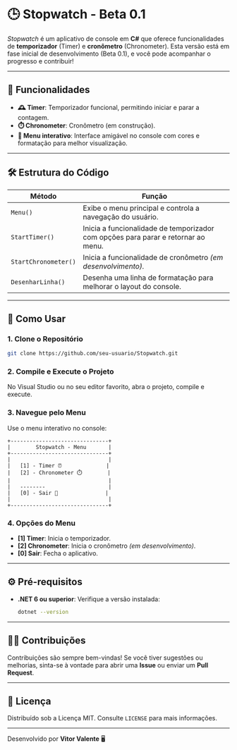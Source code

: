 
# 🕒 Stopwatch - Beta 0.1

_Stopwatch_ é um aplicativo de console em **C#** que oferece funcionalidades de **temporizador** (Timer) e **cronômetro** (Chronometer). Esta versão está em fase inicial de desenvolvimento (Beta 0.1), e você pode acompanhar o progresso e contribuir!

---

## 🧰 Funcionalidades

- **🕰️ Timer**: Temporizador funcional, permitindo iniciar e parar a contagem.
- **⏱️ Chronometer**: Cronômetro (em construção).
- **📜 Menu interativo**: Interface amigável no console com cores e formatação para melhor visualização.

---

## 🛠️ Estrutura do Código

| Método           | Função                                                                                         |
| ---------------- | ---------------------------------------------------------------------------------------------- |
| `Menu()`         | Exibe o menu principal e controla a navegação do usuário.                                      |
| `StartTimer()`   | Inicia a funcionalidade de temporizador com opções para parar e retornar ao menu.              |
| `StartChronometer()` | Inicia a funcionalidade de cronômetro _(em desenvolvimento)._                             |
| `DesenharLinha()` | Desenha uma linha de formatação para melhorar o layout do console.                           |

---

## 🚀 Como Usar

### 1. Clone o Repositório
```bash
git clone https://github.com/seu-usuario/Stopwatch.git
```

### 2. Compile e Execute o Projeto

No Visual Studio ou no seu editor favorito, abra o projeto, compile e execute.

### 3. Navegue pelo Menu
Use o menu interativo no console:
```plaintext
+-------------------------------+
|        Stopwatch - Menu       |
+-------------------------------+
|                               |
|   [1] - Timer ⏰              |
|   [2] - Chronometer ⏱️        |
|                               |
|   --------                    |
|   [0] - Sair 🚪               |
|                               |
+-------------------------------+
```

### 4. Opções do Menu
- **[1] Timer**: Inicia o temporizador.
- **[2] Chronometer**: Inicia o cronômetro _(em desenvolvimento)_.
- **[0] Sair**: Fecha o aplicativo.

---

## ⚙️ Pré-requisitos

- **.NET 6 ou superior**: 
  Verifique a versão instalada:
  ```bash
  dotnet --version
  ```

---

## 🧑‍💻 Contribuições

Contribuições são sempre bem-vindas! Se você tiver sugestões ou melhorias, sinta-se à vontade para abrir uma **Issue** ou enviar um **Pull Request**.

---

## 📝 Licença

Distribuído sob a Licença MIT. Consulte `LICENSE` para mais informações.

---

Desenvolvido por **Vitor Valente** 🖥️
